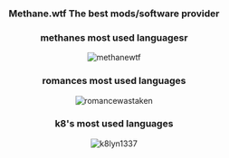 <h3 align="center">Methane.wtf The best mods/software provider</h3>
<h3 align="center">methanes most used languagesr</h3>
<p align="center"><img align="center" src="https://github-readme-stats.vercel.app/api/top-langs?username=methanewtf&show_icons=true&theme=dark&locale=en&layout=compact" alt="methanewtf"/></p>
<h3 align="center">romances most used languages</h3>
<p align="center"><img align="center" src="https://github-readme-stats.vercel.app/api/top-langs?username=romancewastaken&show_icons=true&theme=dark&locale=en&layout=compact" alt="romancewastaken"/></p>
   <!--<p align="center">
  <img src="https://discord.c99.nl/widget/theme-2/975435574150316093.png"/>-->
</p>
<h3 align="center">k8's most used languages</h3>
<p align="center"><img align="center" src="https://github-readme-stats.vercel.app/api/top-langs?username=k8lyn1337&show_icons=true&theme=dark&locale=en&layout=compact" alt="k8lyn1337"/></p>
